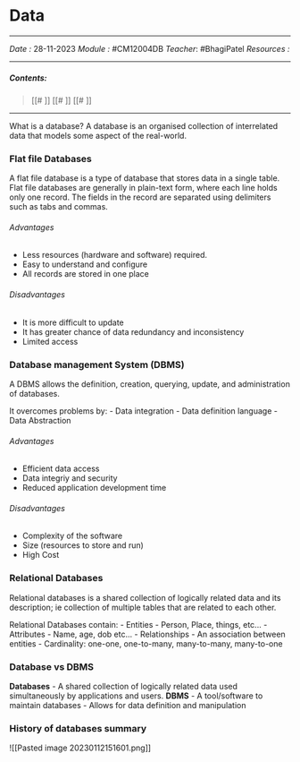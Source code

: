 # Data
---
*Date :*  28-11-2023 
*Module :* #CM12004DB 
*Teacher*: #BhagiPatel
*Resources :*

---
##### Contents: 
> [[# ]]
> [[# ]]
> [[# ]]
> 
--- 

What is a database?
	A database is an organised collection of interrelated data that models some aspect of the real-world. 


### Flat file Databases
A flat file database is a type of database that stores data in a single table. Flat file databases are generally in plain-text form, where each line holds only one record. The fields in the record are separated using delimiters such as tabs and commas.

###### Advantages 
- Less resources (hardware and software) required. 
- Easy to understand and configure
- All records are stored in one place
###### Disadvantages
- It is more difficult to update
- It has greater chance of data redundancy and inconsistency
- Limited access

### Database management System (DBMS)
A DBMS allows the definition, creation, querying, update, and administration of databases.

It overcomes problems by:
	- Data integration
	- Data definition language
	- Data Abstraction

###### Advantages
- Efficient data access
- Data integriy and security
- Reduced application development time

###### Disadvantages
- Complexity of the software
- Size (resources to store and run)
- High Cost

### Relational Databases
Relational databases is a shared collection of logically related data and its description; ie collection of multiple tables that are related to each other. 

Relational Databases contain:
	- Entities
		- Person, Place, things, etc...
		- Attributes
			- Name, age, dob etc...
	- Relationships
		- An association between entities
		- Cardinality: one-one, one-to-many, many-to-many, many-to-one

### Database vs DBMS
**Databases**
	- A shared collection of logically related data used simultaneously by applications and users. 
**DBMS**
	- A tool/software to maintain databases
	- Allows for data definition and manipulation

### History of databases summary
![[Pasted image 20230112151601.png]]